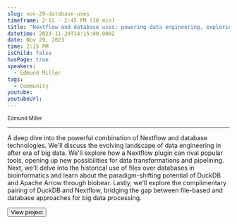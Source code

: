 ```yaml
---
slug: nov-29-database-uses
timeframe: 2:15 - 2:45 PM (30 min)
title: "Nextflow and database uses: powering data engineering, exploring DuckDB, and beyond"
datetime: 2023-11-29T14:15:00.000Z
date: Nov 29, 2023
time: 2:15 PM
isChild: false
hasPage: true
speakers:
  - Edmund Miller
tags:
  - Community
youtube:
youtubeUrl:
---
```

<div className="mb-4">
  <small className="typo-small">
    Edmund Miller
  </small>
</div>

<hr className="border-t border-gray-50 mb-4 opacity-20" />

A deep dive into the powerful combination of Nextflow and database technologies. We'll discuss the evolving landscape of data engineering in after era of big data. We'll explore how a Nextflow plugin can rival popular tools, opening up new possibilities for data transformations and pipelining. Next, we'll delve into the historical use of files over databases in bioinformatics and learn about the paradigm-shifting potential of DuckDB and Apache Arrow through biobear. Lastly, we'll explore the complimentary pairing of DuckDB and Nextflow, bridging the gap between file-based and database approaches for big data processing.

<div>
  <Button to="https://github.com/Emiller88/nextflow-duckdb" variant="secondary" size="md" arrow>
    View project
  </Button>
</div>